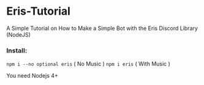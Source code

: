 # Eris-Tutorial
A Simple Tutorial on How to Make a Simple Bot with the Eris Discord Library (NodeJS)

### Install:
`npm i --no optional eris` ( No Music )
`npm i eris` ( With Music )

You need Nodejs 4+

